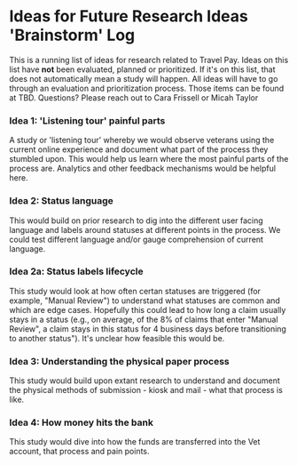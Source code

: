# Ideas for Future Research Ideas 'Brainstorm' Log 

This is a running list of ideas for research related to Travel Pay.  Ideas on this list have **not** been evaluated, planned or prioritized.  If it's on this list, that does not automatically mean a study will happen.  All ideas will have to go through an evaluation and prioritization process.  Those items can be found at TBD.  Questions? Please reach out to Cara Frissell or Micah Taylor

### Idea 1: 'Listening tour' painful parts 
A study or 'listening tour' whereby we would observe veterans using the current online experience and document what part of the process they stumbled upon.  This would help us learn where the most painful parts of the process are. Analytics and other feedback mechanisms would be helpful here. 

### Idea 2: Status language 
This would build on prior research to dig into the different user facing language and labels around statuses at different points in the process.  We could test different language and/or gauge comprehension of current language.

### Idea 2a: Status labels lifecycle
This study would look at how often certan statuses are triggered (for example, "Manual Review") to understand what statuses are common and which are edge cases.  Hopefully this could lead to how long a claim usually stays in a status (e.g., on average, of the 8% of claims that enter "Manual Review", a claim stays in this status for 4 business days before transitioning to another status").  It's unclear how feasible this would be.

### Idea 3: Understanding the physical paper process
This study would build upon extant research to understand and document the physical methods of submission - kiosk and mail - what that process is like.

### Idea 4: How money hits the bank
This study would dive into how the funds are transferred into the Vet account, that process and pain points.
